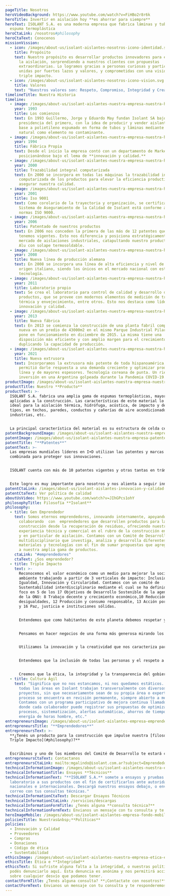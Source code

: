 ```yaml
---
pageTitle: Nosotros
heroVideoBackground: https://www.youtube.com/watch?v=FiHBo2r8r6k
heroTitle: Invertir en aislación hoy **es ahorrar para siempre**
heroText: ISOLANT S.A. es una moderna empresa que fabrica láminas y tubos de
  espuma termoplástica
heroCtaLink: /nosotros#philosophy
heroCtaText: Conocenos
missionVission:
  - icon: /images/about-us/isolant-aislantes-nosotros-icono-identidad.svg
    title: Propósito
    text: Nuestro propósito es desarrollar productos innovadores para el mercado de
      la aislación, sorprendiendo a nuestros clientes con propuestas
      extraordinarias. Lo logramos gracias a personas curiosas y participativas,
      unidas por fuertes lazos y valores, y comprometidas con una visión de
      triple impacto.
  - icon: /images/about-us/isolant-aislantes-nosotros-icono-vision.svg
    title: Valores
    text: "Nuestros valores son: Respeto, Compromiso, Integridad y Creatividad."
timelineTitle: Nuestra Historia
timeline:
  - image: /images/about-us/isolant-aislantes-nuestra-empresa-nuestra-historia-1993.jpg
    year: 1993
    title: Los comienzos
    text: En 1993 Guillermo, Jorge y Eduardo May fundan Isolant SA bajo la
      presidencia del primero, con la idea de producir y vender aislantes en
      base a polietileno espumado en forma de tubos y láminas mediante gas
      natural como elemento no contaminante.
  - image: /images/about-us/isolant-aislantes-nuestra-empresa-nuestra-historia-1994.jpg
    year: 1994
    title: Fábrica Propia
    text: Desde el inicio la empresa contó con un departamento de Marketing
      posicionándose bajo el lema de **innovación y calidad.**
  - image: /images/about-us/isolant-aislantes-nuestra-empresa-nuestra-historia-2000.jpg
    year: 2000
    title: Trazabilidad integral computarizada
    text: En 2000 se incorpora en todas las máquinas la trazabilidad integral
      computarizada de los productos para elevar la eficiencia productiva y
      asegurar nuestra calidad.
  - image: /images/about-us/isolant-aislantes-nuestra-empresa-nuestra-historia-2001.jpg
    year: 2001
    title: Iso 9001
    text: Como corolario de la trayectoria y organización, se certifica que el
      Sistema de Aseguramiento de la Calidad de Isolant está conforme a las
      normas ISO 9000.
  - image: /images/about-us/isolant-aislantes-nuestra-empresa-nuestra-historia-2006.jpg
    year: 2006
    title: Patentado de nuestros productos
    text: En 2006 nos conceden la primera de las más de 12 patentes que actualmente
      tenemos vigentes. Esto nos diferencia y posiciona estratégicamente en el
      mercado de aislaciones industriales, catapultando nuestro producto Doble
      Alu con solape termosoldable.
  - image: /images/about-us/isolant-aislantes-nuestra-empresa-nuestra-historia-2008.jpg
    year: 2008
    title: Nueva línea de producción alemana
    text: En 2008 se incorpora una línea de alta eficiencia y nivel de calidad, de
      origen italiano, siendo los únicos en el mercado nacional con este tipo de
      tecnología.
  - image: /images/about-us/isolant-aislantes-nuestra-empresa-nuestra-historia-2011.jpg
    year: 2011
    title: Laboratorio propio
    text: Se crea el laboratorio para control de calidad y desarrollo de nuevos
      productos, que se provee con modernos elementos de medición de transmisión
      térmica y envejecimiento, entre otros. Esto nos destaca como líderes en
      innovación y calidad.
  - image: /images/about-us/isolant-aislantes-nuestra-empresa-nuestra-historia-2013.jpg
    year: 2013
    title: Nueva fábrica
    text: En 2013 se comienza la construcción de una planta fabril completamente
      nueva en un predio de 43000m2 en el mismo Parque Industrial Pilar, que se
      pone en funcionamiento en diciembre de 2015. La misma tiene una
      disposición más eficiente y con amplio margen para el crecimiento,
      duplicando la capacidad de producción.
  - image: /images/about-us/isolant-aislantes-nuestra-empresa-nuestra-historia-2021.jpg
    year: 2021
    title: Nueva extrusora
    text: Incorporamos la extrusora más potente de toda hispanoamérica, que nos
      permitió darle respuesta a una demanda creciente y optimizar productos en
      línea y de mayores espesores. Tecnología coreana de punta. Un riesgo e
      inversión en una Argentina golpeada durante la Pandemia COVID-19.
productImage: /images/about-us/isolant-aislantes-nuestra-empresa-nuestro-producto-rollos.png
productTitle: Nuestro **Producto**
productText: >-
  ISOLANT S.A. fabrica una amplia gama de espumas termoplásticas, mayormente
  aplicadas a la construcción. Las características de este material lo hacen
  ideal para la aislación térmica, hidrófuga, acústica, de impacto y de otros
  tipos, en techos, paredes, conductos y cañerías de aire acondicionado, pisos,
  industrias, etc. 


  La principal característica del material es su estructura de celda cerrada; está conformada por celdas estancas con aire en su interior, lo que hace que el material además sea aislante térmico, así como también elástico y fácil de manipular. Esta elasticidad permite que el material se cierre sobre los elementos de fijación con los que se lo perfora (clavos, tornillos) manteniendo su estanqueidad.
patentBackgroundImage: /images/about-us/isolant-aislantes-nuestra-empresa-patentes-imagen-fondo-azul.jpg
patentImage: /images/about-us/isolant-aislantes-nuestra-empresa-patentes.png
patentTitle: "**Patentes**"
patentText: >-
  Las empresas mundiales líderes en I+D utilizan las patentes y marcas de forma
  combinada para proteger sus innovaciones. 


  ISOLANT cuenta con más de 10 patentes vigentes y otras tantas en trámite. Esto nos mantiene a la vanguardia junto a las empresas líderes en aislación, abriendo puertas a nuevas investigaciones y análisis de estrategias globales. 


  Este logro es muy importante para nosotros y nos alienta a seguir innovando.
patentCtaLink: /images/about-us/isolant-aislantes-innovacion-y-calidad-politica-calidad.webp
patentCtaText: Ver política de calidad
aboutUsVideo: https://www.youtube.com/watch?v=JIhGPcs1ohY
philosophyTitle: Filosofía **Isolant**
philosophy:
  - title: Gen Emprendedor
    text: Somos eternos emprendedores, innovando internamente, apoyando y
      colaborando  con  emprendedores que desarrollen productos para la
      construcción desde la recuperación de residuos, ofreciendo nuestra
      experiencia técnica y comercial en el rubro de la construcción en general
      y en particular de aislación. Contamos con un Comité de Desarrollo
      multidisciplinario que investiga, analiza y desarrolla diferentes
      materiales y tecnologías con el fin de sumar propuestas que agreguen valor
      a nuestra amplia gama de productos.
    ctaLink: "#emprendedores"
    ctaText: ¿Sos emprendedor?
  - title: Triple Impacto
    text: >-
      Reconocemos el valor económico como un medio para mejorar la sociedad y el
      ambiente trabajando a partir de 3 verticales de impacto: Inclusión e
      Igualdad, Innovación y Circularidad. Contamos con un comité de
      Sustentabilidad interdisciplinario mediante el cual se ha definido hacer
      foco en 5 de los 17 Objetivos de Desarrollo Sostenible de la agenda 2030
      de la ONU: 8 Trabajo decente y crecimiento económico,10 Reducción de las
      desigualdades, 12 Producción y consumo responsable, 13 Acción por el clima
      y 16 Paz, justicia e instituciones sólidas.


      Entendemos que como habitantes de este planeta debemos respetar y defender el ambiente que nos da los recursos para la vida y sabemos que la circularidad de la economía es indispensable para sostener el desarrollo económico presente y el de las próximas generaciones (ODS 12 y 13).


      Pensamos en hacer negocios de una forma más generosa mirando los resultados a largo plazo, basados en la confianza y construyendo valores compartidos poniendo el foco en las personas (ODS 8 y 10)


      Utilizamos la innovación y la creatividad que nos caracteriza para repensar y rediseñar productos, procesos y alianzas que beneficien a las personas y al planeta (ODS 12)


      Entendemos que la inclusión de todas las personas y el respeto a la diversidad aportan distintas miradas con las cuales se potencia la creatividad y la resiliencia (ODS 10)


      Creemos que la ética, la integridad y la transparencia del gobierno corporativo genera las bases para una sociedad con instituciones sólidas, paz y justicia, buscando el equilibrio de los intereses entre todas las partes interesadas, contribuyendo positivamente a la sociedad y al medio ambiente (ODS 16)
  - title: Cultura Ágil
    text: "Significa que no nos estancamos, ni nos quedamos estáticos. Somos ágiles:
      todas las áreas en Isolant trabajan transversalmente con diversos
      proyectos, sin que necesariamente sean de su propia área o expertise. Cada
      proceso se encuentra en revisión permanente, siempre abierto a mejoras.
      Contamos con un programa participativo de mejora continua llamado INGENIOS
      donde cada colaborador puede registrar sus propuestas de optimización de
      procesos, sistematización, alertas automáticas, ahorros de tiempo, de
      energía de horas hombre, etc."
entrepreneursImage: /images/about-us/isolant-aislantes-empresa-emprendedores.jpg
entrepreneursTitle: "**Emprendedores**"
entrepreneursText: >-
  **¿Tenés un producto para la construcción que impulse nuestra [filosofía de
  Triple Impacto](#philosophy)?**


  Escribinos y uno de los miembros del Comité de Desarrollo te estará contactando en breve.
entrepreneursCtaText: Contactanos
entrepreneursCtaLink: mailto:mgalindo@isolant.com.ar?subject=Emprendedores
technicalInformationImage: /images/about-us/isolant-aislantes-nuestra-empresa-ensayos-tecnicos.jpg
technicalInformationTitle: Ensayos **Técnicos**
technicalInformationText: "**ISOLANT S.A.** somete a ensayos y pruebas de
  laboratorio a sus productos con el fin de certificarlos ante autoridades
  nacionales e internacionales. Descargá nuestros ensayos debajo, o envianos un
  correo con tus consultas técnicas."
technicalInformationCtaText: Descargar Ensayos Técnicos
technicalInformationCtaLink: /servicios/descargas
technicalInformationFormTitle: ¿Tenés alguna **consulta técnica?**
technicalInformationFormText: Envianos un mensaje con tu consulta y te responderemos a la brevedad.
heroImageMobile: /images/about-us/isolant-aislantes-empresa-fondo-mobile.jpg
policiesTitle: Nuestras&nbsp;**Políticas**
policies:
  - Innovación y Calidad
  - Proveedores
  - Compras
  - Donaciones
  - Código de ética
  - Sustentabilidad
ethicsImage: /images/about-us/isolant-aislantes-nuestra-empresa-etica-e-integridad.jpg
ethicsTitle: Ética e **Integridad**
ethicsText: Si sufriste alguna falta a la integridad, o nuestras políticas,
  podés denunciarlo aquí. Esta denuncia es anónima y nos permitirá accionar
  sobre cualquier desvío que podamos tener.
contactFormTitle: ¿Tenés alguna consulta? **¡Contactate con nosotros!**
contactFormText: Envianos un mensaje con tu consulta y te responderemos a la brevedad.
---
```

